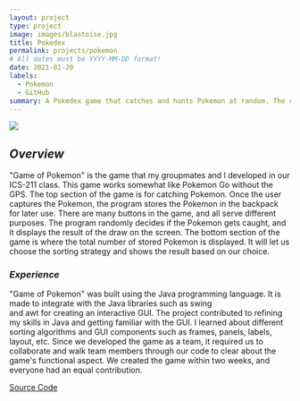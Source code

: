 ```yaml
---
layout: project
type: project
image: images/blastoise.jpg
title: Pokedex
permalink: projects/pokemon
# All dates must be YYYY-MM-DD format!
date: 2021-01-20
labels:
  - Pokemon
  - GitHub
summary: A Pokedex game that catches and hunts Pokemon at random. The caught Pokemon are displayed using the various data structures.
---
```


<img class="ui image" src="{{ site.baseurl }}/images/projects.png">


## _Overview_
"Game of Pokemon" is the game that my groupmates and I developed in our ICS-211 class. This game works somewhat like Pokemon Go without the GPS. The top section of the game is for catching Pokemon. Once the user captures the Pokemon, the program stores the Pokemon in the backpack for later use.  There are many buttons in the game, and all serve different purposes. The program randomly decides if the Pokemon gets caught, and it displays the result of the draw on the screen. The bottom section of the game is where the total number of stored Pokemon is displayed. It will let us choose the sorting strategy and shows the result based on our choice.

 
### _Experience_
"Game of Pokemon" was built using the Java programming language. It is made to integrate with the Java libraries such as swing    
and awt for creating an interactive GUI. The project contributed to refining my skills in Java and getting familiar with the GUI. I learned about different sorting algorithms and GUI components such as frames, panels, labels, layout, etc.  Since we developed the game as a team, it required us to collaborate and walk team members through our code to clear about the game's functional aspect. We created the game within two weeks, and everyone had an equal contribution. 

[Source Code](https://github.com/ICSatKCC/Pokedex/tree/develop-Ujj)
